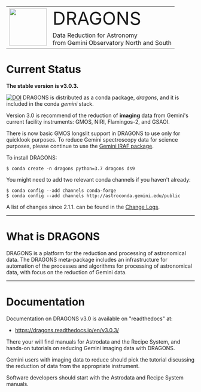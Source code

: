 

<table border="0">
<tr>
  <td rowspan="2"><img src="./graphics/DRAGONS-Iconblue.png" width="100" height="100"></td>
  <td><font size="18">DRAGONS</font></td>
</tr>
<tr>
  <td>Data Reduction for Astronomy <br>from Gemini Observatory North and South</font></td>
</tr>
</table>

# Current Status
**The stable version is v3.0.3.**  

[![DOI](https://zenodo.org/badge/DOI/10.5281/zenodo.6812161.svg)](https://doi.org/10.5281/zenodo.6812161) DRAGONS is distributed as a conda package, *dragons*, and it is 
included in the conda *gemini* stack.

Version 3.0 is recommend of the reduction of **imaging** data from Gemini's
current facility instruments: GMOS, NIRI, Flamingos-2, and GSAOI.

There is now basic GMOS longslit support in DRAGONS to use only
for quicklook purposes.  To reduce Gemini spectroscopy
data for science purposes, please continue to use the [Gemini IRAF package](https://www.gemini.edu/sciops/data-and-results/processing-software).

To install DRAGONS:

```
$ conda create -n dragons python=3.7 dragons ds9
```

You might need to add two relevant conda channels if you haven't already:

```
$ conda config --add channels conda-forge
$ conda config --add channels http://astroconda.gemini.edu/public
```


A list of changes since 2.1.1. can be found in the [Change Logs](https://dragons.readthedocs.io/en/v3.0.2/changes.html).

---
# What is DRAGONS
DRAGONS is a platform for the reduction and processing of astronomical data.
The DRAGONS meta-package includes an infrastructure for automation of the
processes and algorithms for processing of astronomical data, with focus on the 
reduction of Gemini data.


---

# Documentation
Documentation on DRAGONS v3.0 is available on "readthedocs" at:

* https://dragons.readthedocs.io/en/v3.0.3/

There your will find manuals for Astrodata and the Recipe System, and hands-on
tutorials on reducing Gemini imaging data with DRAGONS.

Gemini users with imaging data to reduce should pick the tutorial discussing
the reduction of data from the appropriate instrument.  

Software developers should start with the Astrodata and Recipe System
manuals.

